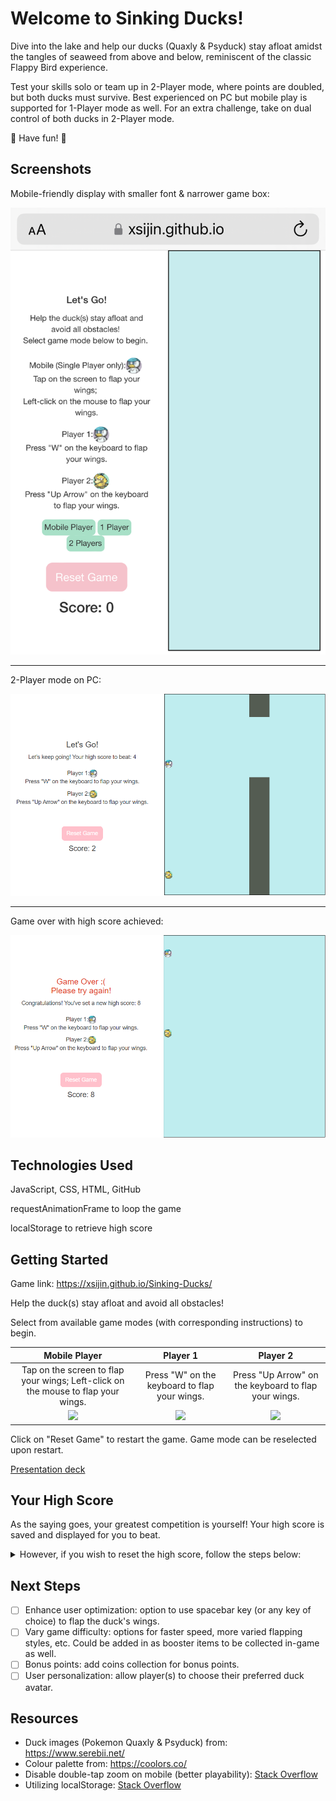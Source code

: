 # Welcome to Sinking Ducks!

Dive into the lake and help our ducks (Quaxly & Psyduck) stay afloat amidst the tangles of seaweed from above and below, reminiscent of the classic Flappy Bird experience. 

Test your skills solo or team up in 2-Player mode, where points are doubled, but both ducks must survive. Best experienced on PC but mobile play is supported for 1-Player mode as well. For an extra challenge, take on dual control of both ducks in 2-Player mode.

:duck: Have fun! :duck:

## Screenshots

Mobile-friendly display with smaller font & narrower game box:

<img src="/assets/images/mobileIOS.png" width="600">

- - - -

2-Player mode on PC:

![Screenshot of 2-Player mode on PC](/assets/images/twoplayer_onpc.png "Screenshot of 2-Player mode on PC")
- - - -
Game over with high score achieved:

![Screenshot of a game over with high score achieved](/assets/images/gameover_highscore.png "Screenshot of a game over with high score achieved")

## Technologies Used

JavaScript, CSS, HTML, GitHub

requestAnimationFrame to loop the game

localStorage to retrieve high score

## Getting Started

Game link: https://xsijin.github.io/Sinking-Ducks/

Help the duck(s) stay afloat and avoid all obstacles!

Select from available game modes (with corresponding instructions) to begin.

Mobile Player | Player 1 | Player 2
| :---: | :---: | :---:
Tap on the screen to flap your wings; Left-click on the mouse to flap your wings.  | Press "W" on the keyboard to flap your wings. | Press "Up Arrow" on the keyboard to flap your wings.
<img src="https://www.serebii.net/pokedex-sv/icon/new/912.png" width="28">  | <img src="https://www.serebii.net/pokedex-sv/icon/new/912.png" width="32"> | <img src="https://www.serebii.net/pokedex-sm/icon/054.png">

Click on "Reset Game" to restart the game. Game mode can be reselected upon restart.

[Presentation deck](https://docs.google.com/presentation/d/1eDLX1H5AnUJsffW_WhMXYnyJ19-zv8V0m_Gsfsy8WB4/edit?usp=sharing)

## Your High Score

As the saying goes, your greatest competition is yourself! Your high score is saved and displayed for you to beat.

<details>
<summary>However, if you wish to reset the high score, follow the steps below:</summary>

<p>1. On Google Chrome browser, right-click on the game page.</p>
<p>2. Click on 'Inspect'</p>
<p>3. Click on 'Console'</p>
<p>4. Paste below code in:</p>

<p>
> localStorage.removeItem("highScore");
</p>

<p>5. Press <kbd>Enter</kbd> on the keyboard</p>
</details>

## Next Steps

- [ ] Enhance user optimization: option to use spacebar key (or any key of choice) to flap the duck's wings.
- [ ] Vary game difficulty: options for faster speed, more varied flapping styles, etc. Could be added in as booster items to be collected in-game as well.
- [ ] Bonus points: add coins collection for bonus points.
- [ ] User personalization: allow player(s) to choose their preferred duck avatar.

## Resources

- Duck images (Pokemon Quaxly & Psyduck) from: https://www.serebii.net/
- Colour palette from: https://coolors.co/
- Disable double-tap zoom on mobile (better playability): [Stack Overflow](https://stackoverflow.com/questions/10614481/disable-double-tap-zoom-option-in-browser-on-touch-devices)
- Utilizing localStorage: [Stack Overflow](https://stackoverflow.com/questions/63634765/making-a-high-score-best-time-localstorage-in-javascript)